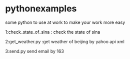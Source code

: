 # pythonexamples

some python to use at work to make your work more easy


1:check_state_of_sina : check the state of sina 


2:get_weather.py      :get weather of beijing by yahoo api xml

3:send.py   send email by 163
